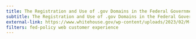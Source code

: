 ```yaml
---
title: The Registration and Use of .gov Domains in the Federal Government
subtitle: The Registration and Use of .gov Domains in the Federal Government
external-link: https://www.whitehouse.gov/wp-content/uploads/2023/02/M-23-10-DOTGOV-Act-Guidance.pdf
filters: fed-policy web customer experience
---
```

